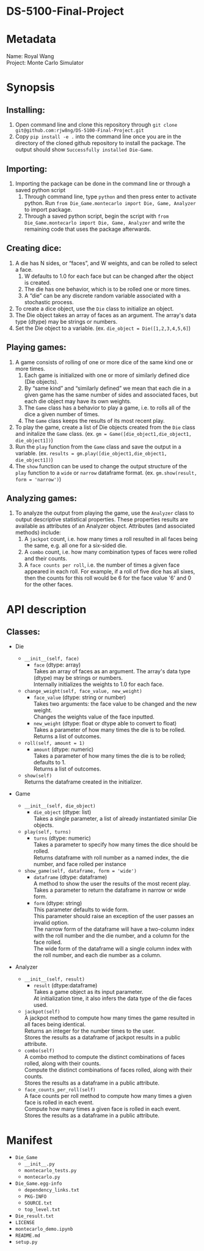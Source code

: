 # DS-5100-Final-Project


# Metadata
Name: Royal Wang <br /> 
Project: Monte Carlo Simulator

# Synopsis
## Installing:
1. Open command line and clone this repository through `git clone git@github.com:rjw8ng/DS-5100-Final-Project.git`
2. Copy `pip install -e .` into the command line once you are in the directory of the cloned github repository to install the package. The output should show `Successfully installed Die-Game`.
## Importing:
1. Importing the package can be done in the command line or through a saved python script
    1. Through command line, type `python` and then press enter to activate python. Run `from Die_Game.montecarlo import Die, Game, Analyzer` to import package.
    2. Through a saved python script, begin the script with `from Die_Game.montecarlo import Die, Game, Analyzer` and write the remaining code that uses the package afterwards.
## Creating dice:
1. A die has N sides, or “faces”, and W weights, and can be rolled to select a face. 
    1. W defaults to 1.0 for each face but can be changed after the object is created.
    2. The die has one behavior, which is to be rolled one or more times.
    3. A “die” can be any discrete random variable associated with a stochastic process.
2. To create a dice object, use the `Die` class to initialize an object.
3. The Die object takes an array of faces as an argument. The array's data type (dtype) may be strings or numbers.
4. Set the Die object to a variable. (ex. `die_object = Die([1,2,3,4,5,6]`)
## Playing games:
1. A game consists of rolling of one or more dice of the same kind one or more times. 
    1.  Each game is initialized with one or more of similarly defined dice (Die objects).
    2.  By “same kind” and “similarly defined” we mean that each die in a given game has the same number of sides and associated faces, but each die object may have its own weights.
    3.  The `Game` class has a behavior to play a game, i.e. to rolls all of the dice a given number of times.
    4.  The `Game` class keeps the results of its most recent play. 
2. To play the game, create a list of Die objects created from the `Die` class and initalize the `Game` class. (ex. `gm = Game([die_object1,die_object1, die_object1])`)
3. Run the `play` function from the `Game` class and save the output in a variable. (ex. `results = gm.play([die_object1,die_object1, die_object1])`)
4. The `show` function can be used to change the output structure of the `play` function to a `wide` or `narrow` dataframe format. (ex. `gm.show(result, form = 'narrow')`)
## Analyzing games:
1. To analyze the output from playing the game, use the `Analyzer` class to output descriptive statistical properties. These properties results are available as attributes of an Analyzer object. Attributes (and associated methods) include:
    1. A `jackpot` count, i.e. how many times a roll resulted in all faces being the same, e.g. all one for a six-sided die.
    2. A `combo` count, i.e. how many combination types of faces were rolled and their counts.
    3. A `face counts per roll`, i.e. the number of times a given face appeared in each roll. For example, if a roll of five dice has all sixes, then the counts for this roll would be 6 for the face value '6' and 0 for the other faces. 

# API description
## Classes:
* Die
    * `__init__(self, face)`
        * `face`  (dtype: array) <br /> 
           Takes an array of faces as an argument. The array's data type (dtype) may be strings or numbers. <br /> 
           Internally initializes the weights to 1.0 for each face. 
    * `change_weight(self, face_value, new_weight)`
        * `face_value`  (dtype: string or number) <br /> 
           Takes two arguments: the face value to be changed and the new weight. <br /> 
           Changes the weights value of the face inputted.
        * `new_weight`  (dtype: float or dtype able to convert to float) <br />
           Takes a parameter of how many times the die is to be rolled. <br />
           Returns a list of outcomes.
    * `roll(self, amount = 1)`
        * `amount`  (dtype: numeric) <br />
           Takes a parameter of how many times the die is to be rolled; defaults to 1. <br />
           Returns a list of outcomes.
     * `show(self)` <br />
        Returns the dataframe created in the initializer.
* Game
    * `__init__(self, die_object)`
        * `die_object`  (dtype: list) <br />
           Takes a single parameter, a list of already instantiated similar Die objects.
    * `play(self, turns)`
        * `turns`  (dtype: numeric) <br />
          Takes a parameter to specify how many times the dice should be rolled. <br />
          Returns dataframe with roll number as a named index, the die number, and face rolled per instance
    * `show_game(self, dataframe, form = 'wide')`
        * `dataframe`  (dtype: dataframe) <br />
           A method to show the user the results of the most recent play. <br />
            Takes a parameter to return the dataframe in narrow or wide form. <br />
        * `form`  (dtype: string) <br />
            This parameter defaults to wide form. <br />
            This parameter should raise an exception of the user passes an invalid option. <br />
            The narrow form of the dataframe will have a two-column index with the roll number and the die number, and a column for the face rolled. <br />
            The wide form of the dataframe will a single column index with the roll number, and each die number as a column.

* Analyzer
    * `__init__(self, result)`
        * `result`  (dtype:dataframe) <br />
          Takes a game object as its input parameter. <br />
           At initialization time, it also infers the data type of the die faces used.
    * `jackpot(self)` <br />
        A jackpot method to compute how many times the game resulted in all faces being identical. <br />
        Returns an integer for the number times to the user. <br />
        Stores the results as a dataframe of jackpot results in a public attribute.
    * `combo(self)` <br />
       A combo method to compute the distinct combinations of faces rolled, along with their counts. <br />
        Compute the distinct combinations of faces rolled, along with their counts. <br />
        Stores the results as a dataframe in a public attribute. <br />
    * `face_counts_per_roll(self)` <br />
       A face counts per roll method to compute how many times a given face is rolled in each event. <br />
        Compute how many times a given face is rolled in each event. <br />
        Stores the results as a dataframe in a public attribute.

# Manifest
* `Die_Game`
    * `__init__.py`
    * `montecarlo_tests.py`
    * `montecarlo.py`
* `Die_Game.egg-info`
    * `dependency_links.txt`
    * `PKG-INFO`
    * `SOURCE.txt`
    * `top_level.txt`
* `Die_result.txt`
* `LICENSE`
* `montecarlo_demo.ipynb`
* `README.md`
* `setup.py`

